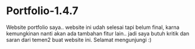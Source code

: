 # Portfolio-1.4.7
Website portfolio saya.. website ini udah selesai tapi belum final, karna kemungkinan nanti akan ada tambahan fitur lain.. jadi saya butuh kritik dan saran dari temen2 buat website ini. Selamat mengunjungi :)
